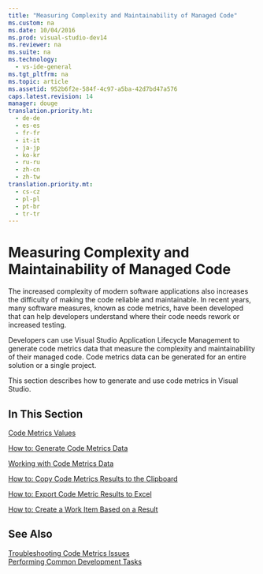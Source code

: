 ```yaml
---
title: "Measuring Complexity and Maintainability of Managed Code"
ms.custom: na
ms.date: 10/04/2016
ms.prod: visual-studio-dev14
ms.reviewer: na
ms.suite: na
ms.technology: 
  - vs-ide-general
ms.tgt_pltfrm: na
ms.topic: article
ms.assetid: 952b6f2e-584f-4c97-a5ba-42d7bd47a576
caps.latest.revision: 14
manager: douge
translation.priority.ht: 
  - de-de
  - es-es
  - fr-fr
  - it-it
  - ja-jp
  - ko-kr
  - ru-ru
  - zh-cn
  - zh-tw
translation.priority.mt: 
  - cs-cz
  - pl-pl
  - pt-br
  - tr-tr
---
```

# Measuring Complexity and Maintainability of Managed Code
The increased complexity of modern software applications also increases the difficulty of making the code reliable and maintainable. In recent years, many software measures, known as code metrics, have been developed that can help developers understand where their code needs rework or increased testing.  
  
 Developers can use Visual Studio Application Lifecycle Management to generate code metrics data that measure the complexity and maintainability of their managed code. Code metrics data can be generated for an entire solution or a single project.  
  
 This section describes how to generate and use code metrics in Visual Studio.  
  
## In This Section  
 [Code Metrics Values](../VS_IDE/Code-Metrics-Values.md)  
  
 [How to: Generate Code Metrics Data](../VS_IDE/How-to--Generate-Code-Metrics-Data.md)  
  
 [Working with Code Metrics Data](../VS_IDE/Working-with-Code-Metrics-Data.md)  
  
 [How to: Copy Code Metrics Results to the Clipboard](assetId:///bce8fa29-e39c-4855-aab9-8346257657c5)  
  
 [How to: Export Code Metric Results to Excel](assetId:///affc08f3-24e5-446d-9076-bf517663e582)  
  
 [How to: Create a Work Item Based on a Result](assetId:///9016393b-b5a3-4d6b-ab6d-f80bafafc0da)  
  
## See Also  
 [Troubleshooting Code Metrics Issues](../VS_IDE/Troubleshooting-Code-Metrics-Issues.md)   
 [Performing Common Development Tasks](assetId:///4cd9702a-1e21-4f2d-8e86-e1be4bc74f0b)